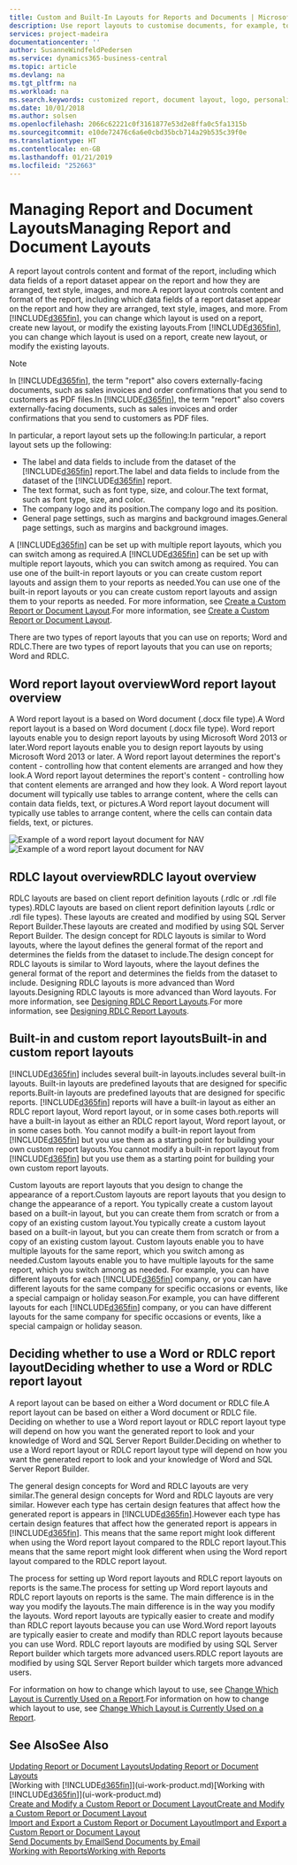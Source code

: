 ```yaml
---
title: Custom and Built-In Layouts for Reports and Documents | Microsoft Docs
description: Use report layouts to customise documents, for example, to personalise the font, logo, or page settings of PDF files you send to customers.
services: project-madeira
documentationcenter: ''
author: SusanneWindfeldPedersen
ms.service: dynamics365-business-central
ms.topic: article
ms.devlang: na
ms.tgt_pltfrm: na
ms.workload: na
ms.search.keywords: customized report, document layout, logo, personalize
ms.date: 10/01/2018
ms.author: solsen
ms.openlocfilehash: 2066c62221c0f3161877e53d2e8ffa0c5fa1315b
ms.sourcegitcommit: e10de72476c6a6e0cbd35bcb714a29b535c39f0e
ms.translationtype: HT
ms.contentlocale: en-GB
ms.lasthandoff: 01/21/2019
ms.locfileid: "252663"
---
```

# <a name="managing-report-and-document-layouts"></a><span data-ttu-id="67e8f-103">Managing Report and Document Layouts</span><span class="sxs-lookup"><span data-stu-id="67e8f-103">Managing Report and Document Layouts</span></span>
<span data-ttu-id="67e8f-104">A report layout controls content and format of the report, including which data fields of a report dataset appear on the report and how they are arranged, text style, images, and more.</span><span class="sxs-lookup"><span data-stu-id="67e8f-104">A report layout controls content and format of the report, including which data fields of a report dataset appear on the report and how they are arranged, text style, images, and more.</span></span> <span data-ttu-id="67e8f-105">From [!INCLUDE[d365fin](includes/d365fin_md.md)], you can change which layout is used on a report, create new layout, or modify the existing layouts.</span><span class="sxs-lookup"><span data-stu-id="67e8f-105">From [!INCLUDE[d365fin](includes/d365fin_md.md)], you can change which layout is used on a report, create new layout, or modify the existing layouts.</span></span>

> [!NOTE]  
>   <span data-ttu-id="67e8f-106">In [!INCLUDE[d365fin](includes/d365fin_md.md)], the term "report" also covers externally-facing documents, such as sales invoices and order confirmations that you send to customers as PDF files.</span><span class="sxs-lookup"><span data-stu-id="67e8f-106">In [!INCLUDE[d365fin](includes/d365fin_md.md)], the term "report" also covers externally-facing documents, such as sales invoices and order confirmations that you send to customers as PDF files.</span></span>

<span data-ttu-id="67e8f-107">In particular, a report layout sets up the following:</span><span class="sxs-lookup"><span data-stu-id="67e8f-107">In particular, a report layout sets up the following:</span></span>

* <span data-ttu-id="67e8f-108">The label and data fields to include from the dataset of the [!INCLUDE[d365fin](includes/d365fin_md.md)] report.</span><span class="sxs-lookup"><span data-stu-id="67e8f-108">The label and data fields to include from the dataset of the [!INCLUDE[d365fin](includes/d365fin_md.md)] report.</span></span>
* <span data-ttu-id="67e8f-109">The text format, such as font type, size, and colour.</span><span class="sxs-lookup"><span data-stu-id="67e8f-109">The text format, such as font type, size, and color.</span></span>
* <span data-ttu-id="67e8f-110">The company logo and its position.</span><span class="sxs-lookup"><span data-stu-id="67e8f-110">The company logo and its position.</span></span>
* <span data-ttu-id="67e8f-111">General page settings, such as margins and background images.</span><span class="sxs-lookup"><span data-stu-id="67e8f-111">General page settings, such as margins and background images.</span></span>

<span data-ttu-id="67e8f-112">A [!INCLUDE[d365fin](includes/d365fin_md.md)] can be set up with multiple report layouts, which you can switch among as required.</span><span class="sxs-lookup"><span data-stu-id="67e8f-112">A [!INCLUDE[d365fin](includes/d365fin_md.md)] can be set up with multiple report layouts, which you can switch among as required.</span></span> <span data-ttu-id="67e8f-113">You can use one of the built-in report layouts or you can create custom report layouts and assign them to your reports as needed.</span><span class="sxs-lookup"><span data-stu-id="67e8f-113">You can use one of the built-in report layouts or you can create custom report layouts and assign them to your reports as needed.</span></span> <span data-ttu-id="67e8f-114">For more information, see [Create a Custom Report or Document Layout](ui-how-create-custom-report-layout.md).</span><span class="sxs-lookup"><span data-stu-id="67e8f-114">For more information, see [Create a Custom Report or Document Layout](ui-how-create-custom-report-layout.md).</span></span>

<span data-ttu-id="67e8f-115">There are two types of report layouts that you can use on reports; Word and RDLC.</span><span class="sxs-lookup"><span data-stu-id="67e8f-115">There are two types of report layouts that you can use on reports; Word and RDLC.</span></span>

## <a name="word-report-layout-overview"></a><span data-ttu-id="67e8f-116">Word report layout overview</span><span class="sxs-lookup"><span data-stu-id="67e8f-116">Word report layout overview</span></span>
<span data-ttu-id="67e8f-117">A Word report layout is a based on Word document (.docx file type).</span><span class="sxs-lookup"><span data-stu-id="67e8f-117">A Word report layout is a based on Word document (.docx file type).</span></span> <span data-ttu-id="67e8f-118">Word report layouts enable you to design report layouts by using Microsoft Word 2013 or later.</span><span class="sxs-lookup"><span data-stu-id="67e8f-118">Word report layouts enable you to design report layouts by using Microsoft Word 2013 or later.</span></span> <span data-ttu-id="67e8f-119">A Word report layout determines the report's content - controlling how that content elements are arranged and how they look.</span><span class="sxs-lookup"><span data-stu-id="67e8f-119">A Word report layout determines the report's content - controlling how that content elements are arranged and how they look.</span></span> <span data-ttu-id="67e8f-120">A Word report layout document will typically use tables to arrange content, where the cells can contain data fields, text, or pictures.</span><span class="sxs-lookup"><span data-stu-id="67e8f-120">A Word report layout document will typically use tables to arrange content, where the cells can contain data fields, text, or pictures.</span></span>

 <span data-ttu-id="67e8f-121">![Example of a word report layout document for NAV](media/nav_wordreportlayout_edit_in_word_example.png "NAV_WordReportLayout_Edit_In_Word_Example")</span><span class="sxs-lookup"><span data-stu-id="67e8f-121">![Example of a word report layout document for NAV](media/nav_wordreportlayout_edit_in_word_example.png "NAV_WordReportLayout_Edit_In_Word_Example")</span></span>  

## <a name="rdlc-layout-overview"></a><span data-ttu-id="67e8f-122">RDLC layout overview</span><span class="sxs-lookup"><span data-stu-id="67e8f-122">RDLC layout overview</span></span>
<span data-ttu-id="67e8f-123">RDLC layouts are based on client report definition layouts (.rdlc or .rdl file types).</span><span class="sxs-lookup"><span data-stu-id="67e8f-123">RDLC layouts are based on client report definition layouts (.rdlc or .rdl file types).</span></span> <span data-ttu-id="67e8f-124">These layouts are created and modified by using SQL Server Report Builder.</span><span class="sxs-lookup"><span data-stu-id="67e8f-124">These layouts are created and modified by using SQL Server Report Builder.</span></span> <span data-ttu-id="67e8f-125">The design concept for RDLC layouts is similar to Word layouts, where the layout defines the general format of the report and determines the fields from the dataset to include.</span><span class="sxs-lookup"><span data-stu-id="67e8f-125">The design concept for RDLC layouts is similar to Word layouts, where the layout defines the general format of the report and determines the fields from the dataset to include.</span></span> <span data-ttu-id="67e8f-126">Designing RDLC layouts is more advanced than Word layouts.</span><span class="sxs-lookup"><span data-stu-id="67e8f-126">Designing RDLC layouts is more advanced than Word layouts.</span></span> <span data-ttu-id="67e8f-127">For more information, see [Designing RDLC Report Layouts](/dynamics-nav/Designing-RDLC-Report-Layouts).</span><span class="sxs-lookup"><span data-stu-id="67e8f-127">For more information, see [Designing RDLC Report Layouts](/dynamics-nav/Designing-RDLC-Report-Layouts).</span></span>

## <a name="built-in-and-custom-report-layouts"></a><span data-ttu-id="67e8f-128">Built-in and custom report layouts</span><span class="sxs-lookup"><span data-stu-id="67e8f-128">Built-in and custom report layouts</span></span>
[!INCLUDE[d365fin](includes/d365fin_md.md)] <span data-ttu-id="67e8f-129">includes several built-in layouts.</span><span class="sxs-lookup"><span data-stu-id="67e8f-129">includes several built-in layouts.</span></span> <span data-ttu-id="67e8f-130">Built-in layouts are predefined layouts that are designed for specific reports.</span><span class="sxs-lookup"><span data-stu-id="67e8f-130">Built-in layouts are predefined layouts that are designed for specific reports.</span></span> [!INCLUDE[d365fin](includes/d365fin_md.md)] <span data-ttu-id="67e8f-131">reports will have a built-in layout as either an RDLC report layout, Word report layout, or in some cases both.</span><span class="sxs-lookup"><span data-stu-id="67e8f-131">reports will have a built-in layout as either an RDLC report layout, Word report layout, or in some cases both.</span></span> <span data-ttu-id="67e8f-132">You cannot modify a built-in report layout from [!INCLUDE[d365fin](includes/d365fin_md.md)] but you use them as a starting point for building your own custom report layouts.</span><span class="sxs-lookup"><span data-stu-id="67e8f-132">You cannot modify a built-in report layout from [!INCLUDE[d365fin](includes/d365fin_md.md)] but you use them as a starting point for building your own custom report layouts.</span></span>

<span data-ttu-id="67e8f-133">Custom layouts are report layouts that you design to change the appearance of a report.</span><span class="sxs-lookup"><span data-stu-id="67e8f-133">Custom layouts are report layouts that you design to change the appearance of a report.</span></span> <span data-ttu-id="67e8f-134">You typically create a custom layout based on a built-in layout, but you can create them from scratch or from a copy of an existing custom layout.</span><span class="sxs-lookup"><span data-stu-id="67e8f-134">You typically create a custom layout based on a built-in layout, but you can create them from scratch or from a copy of an existing custom layout.</span></span> <span data-ttu-id="67e8f-135">Custom layouts enable you to have multiple layouts for the same report, which you switch among as needed.</span><span class="sxs-lookup"><span data-stu-id="67e8f-135">Custom layouts enable you to have multiple layouts for the same report, which you switch among as needed.</span></span> <span data-ttu-id="67e8f-136">For example, you can have different layouts for each [!INCLUDE[d365fin](includes/d365fin_md.md)] company, or you can have different layouts for the same company for specific occasions or events, like a special campaign or holiday season.</span><span class="sxs-lookup"><span data-stu-id="67e8f-136">For example, you can have different layouts for each [!INCLUDE[d365fin](includes/d365fin_md.md)] company, or you can have different layouts for the same company for specific occasions or events, like a special campaign or holiday season.</span></span>

## <a name="deciding-whether-to-use-a-word-or-rdlc-report-layout"></a><span data-ttu-id="67e8f-137">Deciding whether to use a Word or RDLC report layout</span><span class="sxs-lookup"><span data-stu-id="67e8f-137">Deciding whether to use a Word or RDLC report layout</span></span>
<span data-ttu-id="67e8f-138">A report layout can be based on either a Word document or RDLC file.</span><span class="sxs-lookup"><span data-stu-id="67e8f-138">A report layout can be based on either a Word document or RDLC file.</span></span> <span data-ttu-id="67e8f-139">Deciding on whether to use a Word report layout or RDLC report layout type will depend on how you want the generated report to look and your knowledge of Word and SQL Server Report Builder.</span><span class="sxs-lookup"><span data-stu-id="67e8f-139">Deciding on whether to use a Word report layout or RDLC report layout type will depend on how you want the generated report to look and your knowledge of Word and SQL Server Report Builder.</span></span>

<span data-ttu-id="67e8f-140">The general design concepts for Word and RDLC layouts are very similar.</span><span class="sxs-lookup"><span data-stu-id="67e8f-140">The general design concepts for Word and RDLC layouts are very similar.</span></span> <span data-ttu-id="67e8f-141">However each type has certain design features that affect how the generated report is appears in [!INCLUDE[d365fin](includes/d365fin_md.md)].</span><span class="sxs-lookup"><span data-stu-id="67e8f-141">However each type has certain design features that affect how the generated report is appears in [!INCLUDE[d365fin](includes/d365fin_md.md)].</span></span> <span data-ttu-id="67e8f-142">This means that the same report might look different when using the Word report layout compared to the RDLC report layout.</span><span class="sxs-lookup"><span data-stu-id="67e8f-142">This means that the same report might look different when using the Word report layout compared to the RDLC report layout.</span></span>

<span data-ttu-id="67e8f-143">The process for setting up Word report layouts and RDLC report layouts on reports is the same.</span><span class="sxs-lookup"><span data-stu-id="67e8f-143">The process for setting up Word report layouts and RDLC report layouts on reports is the same.</span></span> <span data-ttu-id="67e8f-144">The main difference is in the way you modify the layouts.</span><span class="sxs-lookup"><span data-stu-id="67e8f-144">The main difference is in the way you modify the layouts.</span></span> <span data-ttu-id="67e8f-145">Word report layouts are typically easier to create and modify than RDLC report layouts because you can use Word.</span><span class="sxs-lookup"><span data-stu-id="67e8f-145">Word report layouts are typically easier to create and modify than RDLC report layouts because you can use Word.</span></span> <span data-ttu-id="67e8f-146">RDLC report layouts are modified by using SQL Server Report builder which targets more advanced users.</span><span class="sxs-lookup"><span data-stu-id="67e8f-146">RDLC report layouts are modified by using SQL Server Report builder which targets more advanced users.</span></span>

<span data-ttu-id="67e8f-147">For information on how to change which layout to use, see [Change Which Layout is Currently Used on a Report](ui-how-change-layout-currently-used-report.md).</span><span class="sxs-lookup"><span data-stu-id="67e8f-147">For information on how to change which layout to use, see [Change Which Layout is Currently Used on a Report](ui-how-change-layout-currently-used-report.md).</span></span>

## <a name="see-also"></a><span data-ttu-id="67e8f-148">See Also</span><span class="sxs-lookup"><span data-stu-id="67e8f-148">See Also</span></span>
[<span data-ttu-id="67e8f-149">Updating Report or Document Layouts</span><span class="sxs-lookup"><span data-stu-id="67e8f-149">Updating Report or Document Layouts</span></span>](ui-update-report-layouts.md)  
<span data-ttu-id="67e8f-150">[Working with [!INCLUDE[d365fin](includes/d365fin_md.md)]](ui-work-product.md)</span><span class="sxs-lookup"><span data-stu-id="67e8f-150">[Working with [!INCLUDE[d365fin](includes/d365fin_md.md)]](ui-work-product.md)</span></span>  
[<span data-ttu-id="67e8f-151">Create and Modify a Custom Report or Document Layout</span><span class="sxs-lookup"><span data-stu-id="67e8f-151">Create and Modify a Custom Report or Document Layout</span></span>](ui-how-create-custom-report-layout.md)  
[<span data-ttu-id="67e8f-152">Import and Export a Custom Report or Document Layout</span><span class="sxs-lookup"><span data-stu-id="67e8f-152">Import and Export a Custom Report or Document Layout</span></span>](ui-how-import-and-export-report-layout.md)  
[<span data-ttu-id="67e8f-153">Send Documents by Email</span><span class="sxs-lookup"><span data-stu-id="67e8f-153">Send Documents by Email</span></span>](ui-how-send-documents-email.md)  
[<span data-ttu-id="67e8f-154">Working with Reports</span><span class="sxs-lookup"><span data-stu-id="67e8f-154">Working with Reports</span></span>](ui-work-report.md)  
